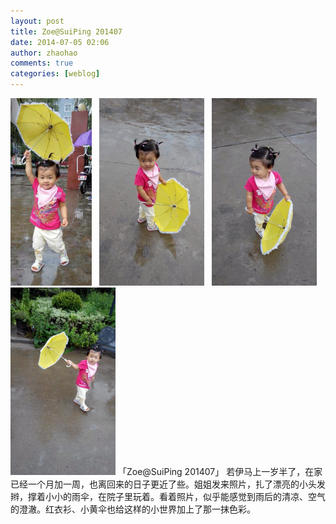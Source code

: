 ```yaml
---
layout: post
title: Zoe@SuiPing 201407
date: 2014-07-05 02:06
author: zhaohao
comments: true
categories: [weblog]
---
```

<a href="/Media/image5.jpg" target="_blank"><img class="alignnone wp-image-1286 size-medium" src="/Media/image5.jpg" alt="Zoe" width="130" height="300" /></a>   <a href="/Media/image4.jpg" target="_blank"><img class="alignnone wp-image-1285 size-medium" src="/Media/image4.jpg" alt="image" width="168" height="300" /></a>   <a href="/Media/image3.jpg" target="_blank"><img class="alignnone wp-image-1284 size-medium" src="/Media/image3.jpg" alt="image" width="168" height="300" /></a>   <a href="/Media/image2.jpg" target="_blank"><img class="alignnone wp-image-1283 size-medium" src="/Media/image2.jpg" alt="image" width="168" height="300" /></a>
「Zoe@SuiPing 201407」 若伊马上一岁半了，在家已经一个月加一周，也离回来的日子更近了些。姐姐发来照片，扎了漂亮的小头发辫，撑着小小的雨伞，在院子里玩着。看着照片，似乎能感觉到雨后的清凉、空气的澄澈。红衣衫、小黄伞也给这样的小世界加上了那一抹色彩。
